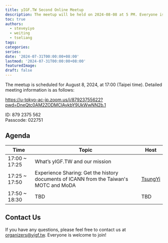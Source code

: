 ```yaml
---
title: yIGF.TW Second Online Meetup
description: The meetup will be held on 2024-08-08 at 5 PM. Everyone is welcome to join!
toc: true
authors:
  - steveyiyo
  - weiting
  - tseliang
tags:
categories:
series:
date: '2024-07-31T00:00:00+08:00'
lastmod: '2024-07-31T00:00:00+08:00'
featuredImage:
draft: false
---
```


The meetup is scheduled for August 8, 2024, at 17:00 (Taipei time). Detailed meeting information is as follows:

https://u-tokyo-ac-jp.zoom.us/j/87923755622?pwd=DneQtc0AM2ZODMClAykbY9UkWwNN2b.1

ID: 879 2375 562  
Passcode: 022751

## Agenda

|Time|Topic|Host|
|--|--|--|
|17:00 ~ 17:25|What’s yIGF.TW and our mission||
|17:25 ~ 17:50|Experience Sharing: Get the history documents of ICANN from the Taiwan's MOTC and MoDA|[TsungYi](/zh-hant/authors/steveyiyo/)|
|17:50 ~ 18:30|TBD|TBD|

## Contact Us

If you have any questions, please feel free to contact us at organizers@yigf.tw. Everyone is welcome to join!